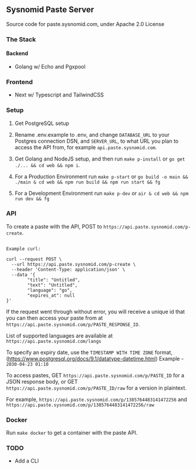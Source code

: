 ## Sysnomid Paste Server

Source code for paste.sysnomid.com, under Apache 2.0 License

### The Stack

#### Backend

- Golang w/ Echo and Pgxpool

### Frontend

- Next w/ Typescript and TailwindCSS

### Setup

1. Get PostgreSQL setup

2. Rename .env.example to .env, and change `DATABASE_URL` to your Postgres connection DSN, and `SERVER_URL`, to what URL you plan to access the API from, for example `api.paste.sysnomid.com`.

3. Get Golang and NodeJS setup, and then run `make p-install` or `go get ./... && cd web && npm i`.

4. For a Production Environment run `make p-start` or `go build -o main && ./main & cd web && npm run build && npm run start && fg`

5. For a Development Environment run `make p-dev` or `air & cd web && npm run dev && fg`

### API
To create a paste with the API, POST to `https://api.paste.sysnomid.com/p-create`.

``` 

Example curl:

curl --request POST \
  --url https://api.paste.sysnomid.com/p-create \
  --header 'Content-Type: application/json' \
  --data '{
        "title": "Untitled",
        "text": "Untitled",
        "language": "go",
        "expires_at": null
}'

```

If the request went through without error, you will receive a unique id that you can then access your paste from at ``` https://api.paste.sysnomid.com/p/PASTE_RESPONSE_ID ```.

List of supported languages are available at ``` https://api.paste.sysnomid.com/langs ```

To specify an expiry date, use the ``` TIMESTAMP WITH TIME ZONE ``` format, (https://www.postgresql.org/docs/9.1/datatype-datetime.html)
Example - ``` 2030-04-23 01:10 ```

To access pastes, GET ``` https://api.paste.sysnomid.com/p/PASTE_ID ``` for a JSON response body, or GET ``` https://api.paste.sysnomid.com/p/PASTE_ID/raw ``` for a version in plaintext.

For example, ``` https://api.paste.sysnomid.com/p/1385764483141472256 ``` and ``` https://api.paste.sysnomid.com/p/1385764483141472256/raw ```

### Docker

Run `make docker` to get a container with the paste API.

### TODO

- Add a CLI
